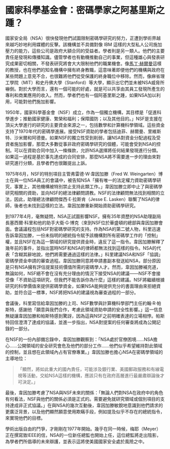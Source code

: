 # 國家科學基金會：密碼學家之阿基里斯之踵？

國家安全局（NSA）很快發現他們試圖限制密碼學研究的努力，正遭到學術界越來越巧妙地利用媒體的反擊。該機構並不具備對像 IBM 這樣的大型私人公司施加壓力的能力，這些公司是政府大額合同的受益者。學者則是另一類人。他們的主要責任是發現和傳播知識。儘管學者也有動機推動自己的事業，但這種雄心與發表研究成果密切相關，不發表研究將會大大限制他們的職業機會。像[馬丁·赫爾曼](https://zh.wikipedia.org/zh-hk/%E9%A6%AC%E4%B8%81%C2%B7%E8%B5%AB%E7%88%BE%E6%9B%BC)這樣的教授，也在他們的知名機構中擁有終身教職，這意味著即便他們的機構與政府在某些問題上意見不合，也很難將他們從受保護的終身職位中移除。然而，像麻省理工學院（MIT）和史丹佛大學（Stanford）等大學，顯示出它們並未被NSA威脅所嚇倒。對於大學而言，還有一個可能的好處，就是可以共享由其員工發現所產生的專利和商業應用的收入。然而，學者們也有一個阿基里斯之踵，如果NSA加以利用，可能對他們施加影響。

1950年，國家科學基金會（NSF）成立，作為一個獨立機構，其目標是「促進科學進步；推動國家健康、繁榮和福利；保障國防；以及其他目的。」NSF是支援在頂尖大學進行的研究的主要資金來源之一，包括數學和計算機科學領域。這些資金支持了1970年代的密碼學進展。接受NSF資助的學者包括迪菲、赫爾曼、里維斯特、沙米爾和阿德曼。如果NSF的獨立性受到削弱，讓NSA對資金分配過程及受資者施加影響，那麼大多數從事非政府密碼學研究的個體，可能會受到NSA的控制。可以在資助合同中加入一條條款，允許NSA選擇將任何結果發現進行分類。如果這一過程是基於事先達成的合同安排，那麼NSA將不需要進一步的理由來對研究進行分類，且學者們也很難提出上訴。

1975年6月，NSF的特別項目主管弗雷德·W·韋因加滕（Fred W. Weingarten）博士在與一位NSA員工的會議中，被告知NSA「擁有唯一的法定權力資助密碼學研究，事實上，其他機構被特別禁止支持此類工作。」韋因加滕立即中止了與密碼學研究相關的資助，並向NSF的總法律顧問請教。NSF的法律顧問無法找到相關的立法，因此，助理總法律顧問傑西·E·拉斯肯（Jesse E. Lasken）聯繫了NSA的律師，後者也未找到這樣的立法。韋因加滕重新開始資助密碼學研究。

到1977年4月，毫無疑問，NSA正試圖影響NSF。擁有35年資歷的NSA助理副局長塞西爾·科里和他的助手大衛·G·博克（來到NSF位於華盛頓的總部與韋因加滕會面。會議議程包括NSF對密碼學研究的支持。作為NSA的第二號人物，科里迅速告訴韋因加滕，一份未指明的總統指令賦予該機構對所有密碼學工作的「控制」權，並且NSF在為這一領域的研究提供資金時，違反了這一指令。韋因加滕解釋了幾年前的事件，並指出當時NSF和NSA的律師都無法找到這樣的指令。NSA的代表「含糊其辭地說，他們將需要通過這樣的法律。」科里建議NSA和NSF「協調」密碼學資金申請的審查過程。韋因加滕同意將申請書副本發送給NSA，部分原因是只有NSA擁有評估提案技術價值所需的密碼學人才。然而，韋因加滕補充道，無論如何，NSF絕不會在沒有充分理由的情況下接受NSA的建議——NSF不會接受像「不資助這項研究，但我們不能告訴你為什麼」這樣的建議。NSF將繼續根據研究的科學價值來提供密碼學資金，如果NSA能夠提供充分的書面理由來拒絕資助，並符合這一標準，NSF將把NSA的建議視為審查過程的一部分。

會議後，科里寫信給韋因加滕的上司、NSF數學與計算機科學部門主任約翰·R·帕斯特，感謝他「願意與我們合作，考慮此領域資助申請的安全性影響。」這一信息無疑讓韋因加滕和帕斯特感到驚訝，因為這與NSF之前明確表達的立場相悖。帕斯特回信澄清了達成的協議，並進一步指出，NSA對提案的任何審查將成為公開記錄的一部分。

在NSF的一份內部備忘錄中，韋因加滕觀察到：「NSA處於官僚困境……NSA擔心……公開領域的安全研究會危及他們的部分工作……他們似乎希望維持對此領域的控制，並且想在此領域內占有官僚專業。」韋因加滕也擔心NSA在密碼學領域的主導地位：

> 「顯然，將如此重大的國內責任，可能涉及銀行業、美國郵政服務和有線電視等活動，交給NSA這樣的機構，應該只有在政府高層進行最嚴肅辯論後才可決定。」

最後，韋因加滕考慮了NSA與NSF未來的關係：「無論人們對NSA在政府中的角色有何看法，NSF與他們的關係必須是正式的。需要避免就研究領域或個別項目的支持達成非正式協議。」在與NSA的幾次互動後，韋因加滕敏銳地意識到他們請求的更廣泛背景，以及他們顯然願意使用欺瞞手段，例如提及似乎不存在的總統指令，來實現他們的目標。

學術出版自由的鬥爭，才剛剛在1977年開始。幾乎在同一時候，梅耶（Meyer）正在撰寫致IEEE的信，NSA的一位新任總監也開始上任，這位總監將走出陰影，為學者們所倡導的未來辯護，並表示這將使美國國家安全處於風險之中。